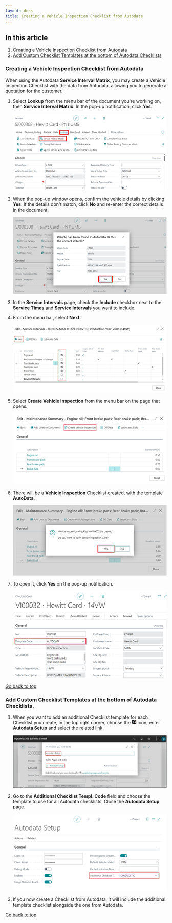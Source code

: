 ```yaml
---
layout: docs
title: Creating a Vehicle Inspection Checklist from Autodata
---
```


<a name="top"></a>

## In this article
1. [Creating a Vehicle Inspection Checklist from Autodata](#creating-a-vehicle-inspection-checklist-from-autodata)
2. [Add Custom Checklist Templates at the bottom of Autodata Checklists](#add-custom-checklist-templates-at-the-bottom-of-autodata-checklists)

### Creating a Vehicle Inspection Checklist from Autodata
When using the Autodata **Service Interval Matrix**, you may create a Vehicle Inspection Checklist with the data from Autodata, allowing you to generate a quotation for the customer.
1. Select **Lookup** from the menu bar of the document you're working on, then **Service Interval Matrix**. In the pop-up notification, click **Yes**.

   ![](media/garagehive-autodata-vehicle-inspection-checklist1.png)

2. When the pop-up window opens, confirm the vehicle details by clicking **Yes**. If the details don't match, click **No** and re-enter the correct details in the document.

   ![](media/garagehive-autodata-repair-times3.png)
   
2. In the **Service Intervals** page, check the **Include** checkbox next to the **Service Times** and **Service Intervals** you want to include. 
3. From the menu bar, select **Next**.

   ![](media/garagehive-autodata-vehicle-inspection-checklist2.png)

4. Select **Create Vehicle Inspection** from the menu bar on the page that opens.

   ![](media/garagehive-autodata-vehicle-inspection-checklist3.png)

5. There will be a **Vehicle Inspection** Checklist created, with the template **AutoData**.

   ![](media/garagehive-autodata-vehicle-inspection-checklist4.png)

6. To open it, click **Yes** on the pop-up notification.

   ![](media/garagehive-autodata-vehicle-inspection-checklist5.png)

[Go back to top](#top)

### Add Custom Checklist Templates at the bottom of Autodata Checklists.
1. When you want to add an additional Checklist template for each Checklist you create, in the top right corner, choose the ![](media/search_icon.png) icon, enter **Autodata Setup** and select the related link.

   ![](media/garagehive-autodata-vehicle-inspection-checklist6.png)

2. Go to the **Additional Checklist Templ. Code** field and choose the template to use for all Autodata checklists. Close the **Autodata Setup** page.

   ![](media/garagehive-autodata-vehicle-inspection-checklist7.png)

3. If you now create a Checklist from Autodata, it will include the additional template checklist alongside the one from Autodata.


[Go back to top](#top)
